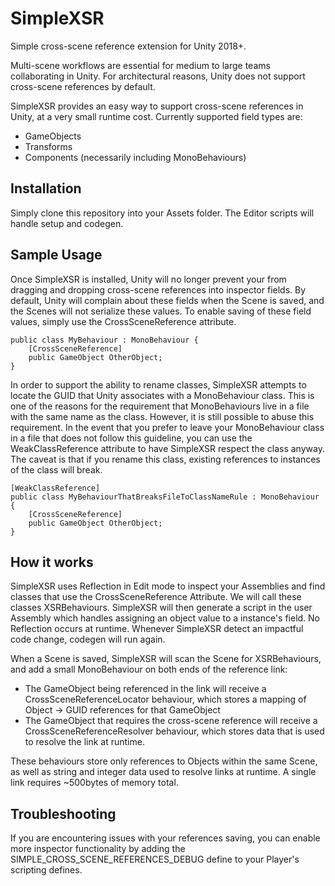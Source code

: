 # SimpleXSR
Simple cross-scene reference extension for Unity 2018+.

Multi-scene workflows are essential for medium to large teams collaborating in Unity. For architectural reasons, Unity does not support cross-scene references by default. 

SimpleXSR provides an easy way to support cross-scene references in Unity, at a very small runtime cost. Currently supported field types are:
* GameObjects
* Transforms
* Components (necessarily including MonoBehaviours)

## Installation
Simply clone this repository into your Assets folder. The Editor scripts will handle setup and codegen.

## Sample Usage
Once SimpleXSR is installed, Unity will no longer prevent your from dragging and dropping cross-scene references into inspector fields. By default, Unity will complain about these fields when the Scene is saved, and the Scenes will not serialize these values. To enable saving of these field values, simply use the CrossSceneReference attribute.
```
public class MyBehaviour : MonoBehaviour {
    [CrossSceneReference]
    public GameObject OtherObject;
}
```

In order to support the ability to rename classes, SimpleXSR attempts to locate the GUID that Unity associates with a MonoBehaviour class. This is one of the reasons for the requirement that MonoBehaviours live in a file with the same name as the class. However, it is still possible to abuse this requirement. In the event that you prefer to leave your MonoBehaviour class in a file that does not follow this guideline, you can use the WeakClassReference attribute to have SimpleXSR respect the class anyway. The caveat is that if you rename this class, existing references to instances of the class will break.
```
[WeakClassReference]
public class MyBehaviourThatBreaksFileToClassNameRule : MonoBehaviour {
    [CrossSceneReference]
    public GameObject OtherObject;
}
```

## How it works
SimpleXSR uses Reflection in Edit mode to inspect your Assemblies and find classes that use the CrossSceneReference Attribute. We will call these classes XSRBehaviours. SimpleXSR will then generate a script in the user Assembly which handles assigning an object value to a instance's field. No Reflection occurs at runtime. Whenever SimpleXSR detect an impactful code change, codegen will run again.

When a Scene is saved, SimpleXSR will scan the Scene for XSRBehaviours, and add a small MonoBehaviour on both ends of the reference link:
* The GameObject being referenced in the link will receive a CrossSceneReferenceLocator behaviour, which stores a mapping of Object -> GUID references for that GameObject
* The GameObject that requires the cross-scene reference will receive a CrossSceneReferenceResolver behaviour, which stores data that is used to resolve the link at runtime.

These behaviours store only references to Objects within the same Scene, as well as string and integer data used to resolve links at runtime. A single link requires ~500bytes of memory total.

## Troubleshooting
If you are encountering issues with your references saving, you can enable more inspector functionality by adding the SIMPLE_CROSS_SCENE_REFERENCES_DEBUG define to your Player's scripting defines.
